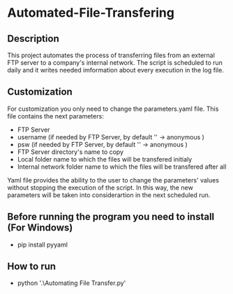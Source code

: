 # Automated-File-Transfering


## Description
This project automates the process of transferring files from an external FTP server to a company's internal network. The script is scheduled to run daily and it writes  needed imformation about every execution in the log file.



## Customization
For customization you only need to change the parameters.yaml file. This file contains the next parameters:
+ FTP Server
+ username (if needed by FTP Server, by default '' -> anonymous )
+ psw (if needed by FTP Server, by default '' -> anonymous )
+ FTP Server directory's name to copy
+ Local folder name to which the files will be transfered initialy
+ Internal network folder name to which the files will be transfered after all

Yaml file provides the ability to the user to change the parameters' values without stopping the execution of the script. In this way, the new parameters will be taken into considerartion in the next scheduled run.



## Before running the program you need to install (For Windows)
+ pip install pyyaml



## How to run
+ python '.\Automating File Transfer.py'
